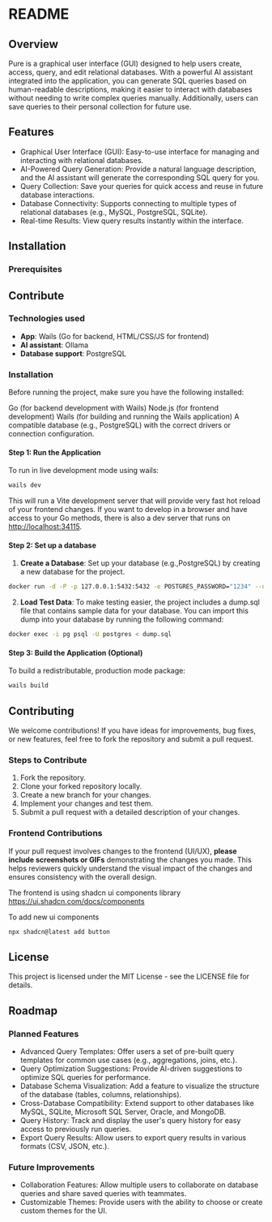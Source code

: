 # README

## Overview

Pure is a graphical user interface (GUI) designed to help users create, access, query, and edit relational databases. With a powerful AI assistant integrated into the application, you can generate SQL queries based on human-readable descriptions, making it easier to interact with databases without needing to write complex queries manually. Additionally, users can save queries to their personal collection for future use.

## Features

- Graphical User Interface (GUI): Easy-to-use interface for managing and interacting with relational databases.
- AI-Powered Query Generation: Provide a natural language description, and the AI assistant will generate the corresponding SQL query for you.
- Query Collection: Save your queries for quick access and reuse in future database interactions.
- Database Connectivity: Supports connecting to multiple types of relational databases (e.g., MySQL, PostgreSQL, SQLite).
- Real-time Results: View query results instantly within the interface.

## Installation

### Prerequisites

## Contribute

### Technologies used

- **App**: Wails (Go for backend, HTML/CSS/JS for frontend)
- **AI assistant**: Ollama
- **Database support**: PostgreSQL

### Installation

Before running the project, make sure you have the following installed:

Go (for backend development with Wails)
Node.js (for frontend development)
Wails (for building and running the Wails application)
A compatible database (e.g., PostgreSQL) with the correct drivers or connection configuration.

#### Step 1: Run the Application

To run in live development mode using wails:

```bash
wails dev
```

This will run a Vite development server that will provide very fast hot reload of your frontend changes. If you want to develop in a browser
and have access to your Go methods, there is also a dev server that runs on <http://localhost:34115>.

#### Step 2: Set up a database

1. **Create a Database**: Set up your database (e.g.,PostgreSQL) by creating a new database for the project.

```bash
docker run -d -P -p 127.0.0.1:5432:5432 -e POSTGRES_PASSWORD="1234" --name pg postgres:alpine
```

2. **Load Test Data**: To make testing easier, the project includes a dump.sql file that contains sample data for your database. You can import this dump into your database by running the following command:

```bash
docker exec -i pg psql -U postgres < dump.sql
```

#### Step 3: Build the Application (Optional)

To build a redistributable, production mode package:

```bash
wails build
```

## Contributing

We welcome contributions! If you have ideas for improvements, bug fixes, or new features, feel free to fork the repository and submit a pull request.

### Steps to Contribute

1. Fork the repository.
2. Clone your forked repository locally.
3. Create a new branch for your changes.
4. Implement your changes and test them.
5. Submit a pull request with a detailed description of your changes.

### Frontend Contributions

If your pull request involves changes to the frontend (UI/UX), **please include screenshots or GIFs** demonstrating the changes you made. This helps reviewers quickly understand the visual impact of the changes and ensures consistency with the overall design.

The frontend is using shadcn ui components library <https://ui.shadcn.com/docs/components>

To add new ui components

```bash
npx shadcn@latest add button
```

## License

This project is licensed under the MIT License - see the LICENSE file for details.

## Roadmap

### Planned Features

- Advanced Query Templates: Offer users a set of pre-built query templates for common use cases (e.g., aggregations, joins, etc.).
- Query Optimization Suggestions: Provide AI-driven suggestions to optimize SQL queries for performance.
- Database Schema Visualization: Add a feature to visualize the structure of the database (tables, columns, relationships).
- Cross-Database Compatibility: Extend support to other databases like MySQL, SQLite, Microsoft SQL Server, Oracle, and MongoDB.
- Query History: Track and display the user's query history for easy access to previously run queries.
- Export Query Results: Allow users to export query results in various formats (CSV, JSON, etc.).

### Future Improvements

- Collaboration Features: Allow multiple users to collaborate on database queries and share saved queries with teammates.
- Customizable Themes: Provide users with the ability to choose or create custom themes for the UI.
